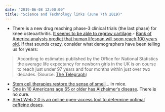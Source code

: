 ```yaml
---
date: "2019-06-08 12:00:00"
title: "Science and Technology links (June 7th 2019)"
---
```




- There is a new drug reaching phase-3 clinical trials (the last phase) for knee osteoarthritis. [It seems to be able to regrow cartilage](https://www.globenewswire.com/news-release/2019/05/02/1815229/0/en/Samumed-Launches-Phase-3-Lorecivivint-SM04690-Clinical-Program-in-Knee-Osteoarthritis.html).- [Bank of America analysts predict that human lifespan will soon reach 100 years old](https://www.cnbc.com/2019/05/08/techs-next-big-disruption-could-be-delaying-death.html). If that sounds crazy, consider what demographers have been telling us for years:<br/>

>According to estimates published by the Office for National Statistics the average life expectancy for newborn girls in the UK is on course to reach just under 97 years and four months within just over two decades. (Source: [The Telegraph](https://www.telegraph.co.uk/news/politics/11348561/Average-life-expectancy-heading-for-100.html))


- [Stem cell therapies restore the sense of smell](https://www.the-scientist.com/news-opinion/stem-cells-delivered-to-the-nose-restore-mices-ability-to-smell-65953)&hellip; in mice.
- [One in 10 Americans age 65 or older has Alzheimer’s disease](https://www.alz.org/media/Documents/alzheimers-facts-and-figures-2019-r.pdf). There is no cure.
- [Alert Web 2.0 is an online open-access tool to determine optimal caffeine doses](https://academic.oup.com/sleep/article/39/12/2157/2706363).



